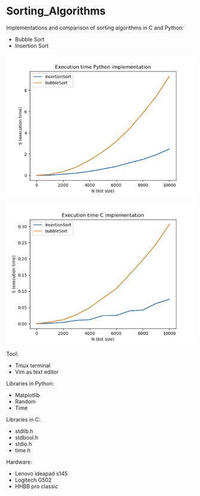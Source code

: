 # Sorting_Algorithms
Implementations and comparison of sorting algorithms in C and Python:
* Bubble Sort
* Insertion Sort 


![](Execution_time_in_Python.png)





![](Execution_time_in_C.png)


Tool:
* Tmux terminal
* Vim as text editor 

Libraries in Python:
* Matplotlib
* Random 
* Time

Libraries in C:
* stdlib.h
* stdbool.h
* stdio.h
* time.h

Hardware:
* Lenovo ideapad s145
* Logitech G502
* HHBB pro classic


